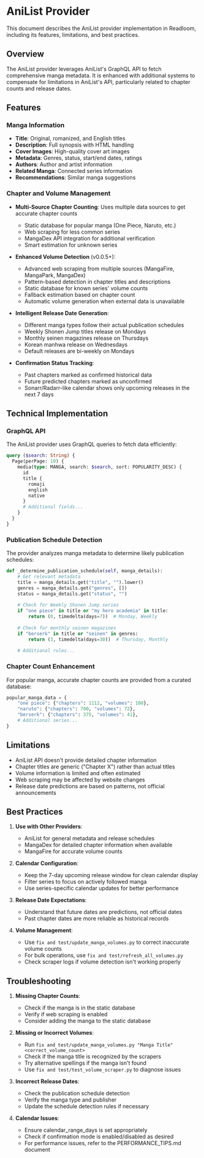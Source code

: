 # AniList Provider

This document describes the AniList provider implementation in Readloom, including its features, limitations, and best practices.

## Overview

The AniList provider leverages AniList's GraphQL API to fetch comprehensive manga metadata. It is enhanced with additional systems to compensate for limitations in AniList's API, particularly related to chapter counts and release dates.

## Features

### Manga Information

- **Title**: Original, romanized, and English titles
- **Description**: Full synopsis with HTML handling
- **Cover Images**: High-quality cover art images
- **Metadata**: Genres, status, start/end dates, ratings
- **Authors**: Author and artist information
- **Related Manga**: Connected series information
- **Recommendations**: Similar manga suggestions

### Chapter and Volume Management

- **Multi-Source Chapter Counting**: Uses multiple data sources to get accurate chapter counts
  - Static database for popular manga (One Piece, Naruto, etc.)
  - Web scraping for less common series
  - MangaDex API integration for additional verification
  - Smart estimation for unknown series

- **Enhanced Volume Detection** (v0.0.5+):
  - Advanced web scraping from multiple sources (MangaFire, MangaPark, MangaDex)
  - Pattern-based detection in chapter titles and descriptions
  - Static database for known series' volume counts
  - Fallback estimation based on chapter count
  - Automatic volume generation when external data is unavailable

- **Intelligent Release Date Generation**:
  - Different manga types follow their actual publication schedules
  - Weekly Shonen Jump titles release on Mondays
  - Monthly seinen magazines release on Thursdays
  - Korean manhwa release on Wednesdays
  - Default releases are bi-weekly on Mondays

- **Confirmation Status Tracking**:
  - Past chapters marked as confirmed historical data
  - Future predicted chapters marked as unconfirmed
  - Sonarr/Radarr-like calendar shows only upcoming releases in the next 7 days

## Technical Implementation

### GraphQL API

The AniList provider uses GraphQL queries to fetch data efficiently:

```graphql
query ($search: String) {
  Page(perPage: 10) {
    media(type: MANGA, search: $search, sort: POPULARITY_DESC) {
      id
      title {
        romaji
        english
        native
      }
      # Additional fields...
    }
  }
}
```

### Publication Schedule Detection

The provider analyzes manga metadata to determine likely publication schedules:

```python
def _determine_publication_schedule(self, manga_details):
    # Get relevant metadata
    title = manga_details.get("title", "").lower()
    genres = manga_details.get("genres", [])
    status = manga_details.get("status", "")
    
    # Check for Weekly Shonen Jump series
    if "one piece" in title or "my hero academia" in title:
        return (0, timedelta(days=7))  # Monday, Weekly
    
    # Check for monthly seinen magazines
    if "berserk" in title or "seinen" in genres:
        return (3, timedelta(days=30))  # Thursday, Monthly
    
    # Additional rules...
```

### Chapter Count Enhancement

For popular manga, accurate chapter counts are provided from a curated database:

```python
popular_manga_data = {
    "one piece": {"chapters": 1112, "volumes": 108},
    "naruto": {"chapters": 700, "volumes": 72},
    "berserk": {"chapters": 375, "volumes": 41},
    # Additional series...
}
```

## Limitations

- AniList API doesn't provide detailed chapter information
- Chapter titles are generic ("Chapter X") rather than actual titles
- Volume information is limited and often estimated
- Web scraping may be affected by website changes
- Release date predictions are based on patterns, not official announcements

## Best Practices

1. **Use with Other Providers**:
   - AniList for general metadata and release schedules
   - MangaDex for detailed chapter information when available
   - MangaFire for accurate volume counts

2. **Calendar Configuration**:
   - Keep the 7-day upcoming release window for clean calendar display
   - Filter series to focus on actively followed manga
   - Use series-specific calendar updates for better performance

3. **Release Date Expectations**:
   - Understand that future dates are predictions, not official dates
   - Past chapter dates are more reliable as historical records

4. **Volume Management**:
   - Use `fix and test/update_manga_volumes.py` to correct inaccurate volume counts
   - For bulk operations, use `fix and test/refresh_all_volumes.py`
   - Check scraper logs if volume detection isn't working properly

## Troubleshooting

1. **Missing Chapter Counts**:
   - Check if the manga is in the static database
   - Verify if web scraping is enabled
   - Consider adding the manga to the static database

2. **Missing or Incorrect Volumes**:
   - Run `fix and test/update_manga_volumes.py "Manga Title" <correct_volume_count>`
   - Check if the manga title is recognized by the scrapers
   - Try alternative spellings if the manga isn't found
   - Use `fix and test/test_volume_scraper.py` to diagnose issues

3. **Incorrect Release Dates**:
   - Check the publication schedule detection
   - Verify the manga type and publisher
   - Update the schedule detection rules if necessary

4. **Calendar Issues**:
   - Ensure calendar_range_days is set appropriately
   - Check if confirmation mode is enabled/disabled as desired
   - For performance issues, refer to the PERFORMANCE_TIPS.md document
